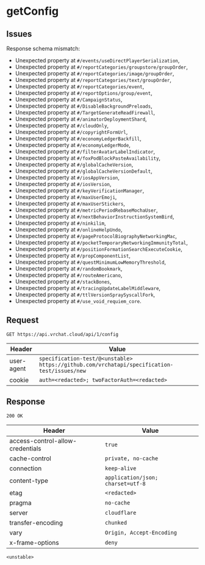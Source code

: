 # getConfig

## Issues
Response schema mismatch:
* Unexpected property at ``#/events/useDirectPlayerSerialization``,
* Unexpected property at ``#/reportCategories/groupstore/groupOrder``,
* Unexpected property at ``#/reportCategories/image/groupOrder``,
* Unexpected property at ``#/reportCategories/text/groupOrder``,
* Unexpected property at ``#/reportCategories/event``,
* Unexpected property at ``#/reportOptions/group/event``,
* Unexpected property at ``#/CampaignStatus``,
* Unexpected property at ``#/DisableBackgroundPreloads``,
* Unexpected property at ``#/TargetGenerateReadFirewall``,
* Unexpected property at ``#/animatorDeploymentShard``,
* Unexpected property at ``#/cloudOnly``,
* Unexpected property at ``#/copyrightFormUrl``,
* Unexpected property at ``#/economyLedgerBackfill``,
* Unexpected property at ``#/economyLedgerMode``,
* Unexpected property at ``#/filterAvatarLabelIndicator``,
* Unexpected property at ``#/foxPodBlockPasteAvailability``,
* Unexpected property at ``#/globalCacheVersion``,
* Unexpected property at ``#/globalCacheVersionDefault``,
* Unexpected property at ``#/iosAppVersion``,
* Unexpected property at ``#/iosVersion``,
* Unexpected property at ``#/keyVerificationManager``,
* Unexpected property at ``#/maxUserEmoji``,
* Unexpected property at ``#/maxUserStickers``,
* Unexpected property at ``#/metricPeriodRebaseMochaUser``,
* Unexpected property at ``#/nextBehaviorInstructionSystemBird``,
* Unexpected property at ``#/ninkilim``,
* Unexpected property at ``#/onlineHelpUndo``,
* Unexpected property at ``#/pageProtocolBiographyNetworkingMac``,
* Unexpected property at ``#/pocketTemporaryNetworkingImmunityTotal``,
* Unexpected property at ``#/positionFormationSearchExecuteCookie``,
* Unexpected property at ``#/propComponentList``,
* Unexpected property at ``#/questMinimumLowMemoryThreshold``,
* Unexpected property at ``#/randomBookmark``,
* Unexpected property at ``#/routeAmericano``,
* Unexpected property at ``#/stackBones``,
* Unexpected property at ``#/tracingUpdateLabelMiddleware``,
* Unexpected property at ``#/ttlVersionSpraySyscallFork``,
* Unexpected property at ``#/use_void_requiem_core``.
## Request
`GET https://api.vrchat.cloud/api/1/config`

| Header | Value |
| ------ | ----- |
| user-agent | `specification-test/@<unstable> https://github.com/vrchatapi/specification-test/issues/new` |
| cookie | `auth=<redacted>; twoFactorAuth=<redacted>` |


## Response
`200 OK`

| Header | Value |
| ------ | ----- |
| access-control-allow-credentials | `true` |
| cache-control | `private, no-cache` |
| connection | `keep-alive` |
| content-type | `application/json; charset=utf-8` |
| etag | `<redacted>` |
| pragma | `no-cache` |
| server | `cloudflare` |
| transfer-encoding | `chunked` |
| vary | `Origin, Accept-Encoding` |
| x-frame-options | `deny` |

```jsonc
<unstable>
```
